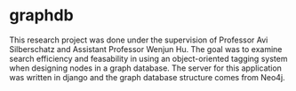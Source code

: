 # graphdb

This research project was done under the supervision of Professor Avi Silberschatz and Assistant Professor Wenjun Hu. The goal was to examine search efficiency and feasability in using an object-oriented tagging system when designing nodes in a graph database. The server for this application was written in django and the graph database structure comes from Neo4j.
